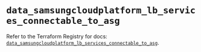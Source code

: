 # `data_samsungcloudplatform_lb_services_connectable_to_asg`

Refer to the Terraform Registry for docs: [`data_samsungcloudplatform_lb_services_connectable_to_asg`](https://registry.terraform.io/providers/samsungsdscloud/samsungcloudplatform/3.13.0/docs/data-sources/lb_services_connectable_to_asg).
